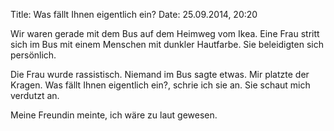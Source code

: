 Title: Was fällt Ihnen eigentlich ein?
Date: 25.09.2014, 20:20

Wir waren gerade mit dem Bus auf dem Heimweg vom Ikea. Eine Frau stritt sich im Bus mit einem Menschen mit dunkler Hautfarbe. Sie beleidigten sich persönlich.

Die Frau wurde rassistisch. Niemand im Bus sagte etwas. Mir platzte der Kragen. Was fällt Ihnen eigentlich ein?, schrie ich sie an. Sie schaut mich verdutzt an.

 Meine Freundin meinte, ich wäre zu laut gewesen.
